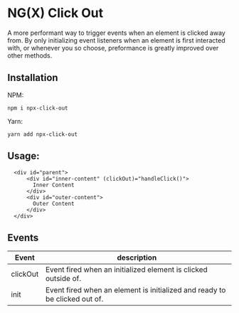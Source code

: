 # NG(X) Click Out

A more performant way to trigger events when an element is clicked away from. By only initializing event listeners when an element is first interacted with, or whenever you so choose, preformance is greatly improved over other methods.

## Installation

NPM: 

```
npm i npx-click-out
```

Yarn: 

```
yarn add npx-click-out
```

## Usage:

```
  <div id="parent">
      <div id="inner-content" (clickOut)="handleClick()">
        Inner Content
      </div>
      <div id="outer-content">
        Outer Content
      </div>
  </div>
```

## Events

| Event    | description |
| -------- | ----------- |
| clickOut | Event fired when an initialized element is clicked outside of. |
| init     | Event fired when an element is initialized and ready to be clicked out of. |
